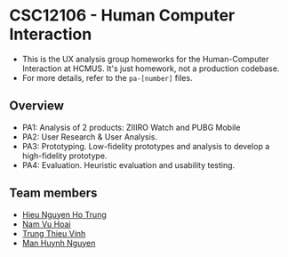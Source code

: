 # CSC12106 - Human Computer Interaction

- This is the UX analysis group homeworks for the Human-Computer Interaction at HCMUS. It's just homework, not a production codebase.
- For more details, refer to the `pa-[number]` files.

## Overview

- PA1: Analysis of 2 products: ZIIIRO Watch and PUBG Mobile
- PA2: User Research & User Analysis.
- PA3: Prototyping. Low-fidelity prototypes and analysis to develop a high-fidelity prototype.
- PA4: Evaluation. Heuristic evaluation and usability testing.

## Team members

- [Hieu Nguyen Ho Trung](https://github.com/nhthieu)
- [Nam Vu Hoai](https://github.com/namhoai1109)
- [Trung Thieu Vinh](https://github.com/tvtrungg)
- [Man Huynh Nguyen](https://github.com/nhman2002)
